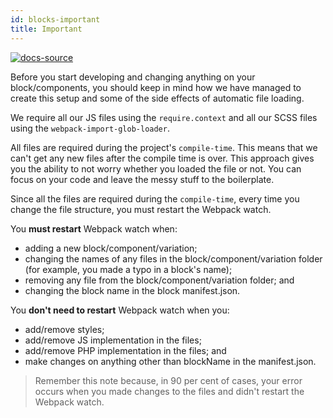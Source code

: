 ```yaml
---
id: blocks-important
title: Important
---
```


[![docs-source](https://img.shields.io/badge/source-eightshift--frontend--libs-yellow?style=for-the-badge&logo=javascript&labelColor=2a2a2a)](https://github.com/infinum/eightshift-frontend-libs/tree/develop/blocks/init/src/blocks/)

Before you start developing and changing anything on your block/components, you should keep in mind how we have managed to create this setup and some of the side effects of automatic file loading.

We require all our JS files using the `require.context` and all our SCSS files using the `webpack-import-glob-loader`.

All files are required during the project's `compile-time`. This means that we can't get any new files after the compile time is over. This approach gives you the ability to not worry whether you loaded the file or not. You can focus on your code and leave the messy stuff to the boilerplate.

Since all the files are required during the `compile-time`, every time you change the file structure, you must restart the Webpack watch.

You **must restart** Webpack watch when:

* adding a new block/component/variation;
* changing the names of any files in the block/component/variation folder (for example, you made a typo in a block's name);
* removing any file from the block/component/variation folder; and
* changing the block name in the block manifest.json.

You **don't need to restart** Webpack watch when you:

* add/remove styles;
* add/remove JS implementation in the files;
* add/remove PHP implementation in the files; and
* make changes on anything other than blockName in the manifest.json.

> Remember this note because, in 90 per cent of cases, your error occurs when you made changes to the files and didn't restart the Webpack watch.
